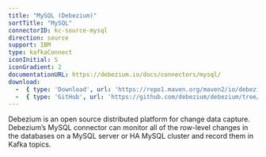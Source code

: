 ```yaml
---
title: "MySQL (Debezium)"
sortTitle: "MySQL"
connectorID: kc-source-mysql
direction: source
support: IBM
type: kafkaConnect
iconInitial: S
iconGradient: 2
documentationURL: https://debezium.io/docs/connectors/mysql/
download:
  -  { type: 'Download', url: 'https://repo1.maven.org/maven2/io/debezium/debezium-connector-mysql/0.9.5.Final/debezium-connector-mysql-0.9.5.Final-plugin.tar.gz' }
  -  { type: 'GitHub', url: 'https://github.com/debezium/debezium/tree/master/debezium-connector-mysql' }
---
```


Debezium is an open source distributed platform for change data capture. Debezium’s MySQL connector can monitor all of the row-level changes in the databases on a MySQL server or HA MySQL cluster and record them in Kafka topics.
